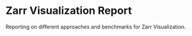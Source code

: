 # Zarr Visualization Report

Reporting on different approaches and benchmarks for Zarr Visualization.
